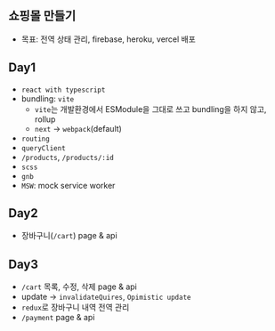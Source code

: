 ## 쇼핑몰 만들기

- 목표: 전역 상태 관리, firebase, heroku, vercel 배포

## Day1

- `react with typescript`
- bundling: `vite`
  - `vite`는 개발환경에서 ESModule을 그대로 쓰고 bundling을 하지 않고, rollup
  - `next` -> `webpack`(default)
- `routing`
- `queryClient`
- `/products`, `/products/:id`
- `scss`
- `gnb`
- `MSW`: mock service worker

## Day2

- 장바구니(`/cart`) page & api

## Day3

- `/cart` 목록, 수정, 삭제 page & api
- update -> `invalidateQuires`, `Opimistic update`
- `redux`로 장바구니 내역 전역 관리
- `/payment` page & api
